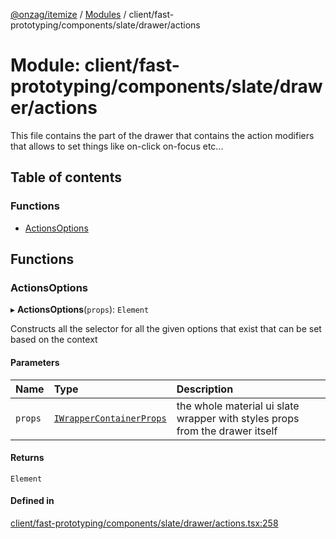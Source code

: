 [@onzag/itemize](../README.md) / [Modules](../modules.md) / client/fast-prototyping/components/slate/drawer/actions

# Module: client/fast-prototyping/components/slate/drawer/actions

This file contains the part of the drawer that contains the action
modifiers that allows to set things like on-click on-focus etc...

## Table of contents

### Functions

- [ActionsOptions](client_fast_prototyping_components_slate_drawer_actions.md#actionsoptions)

## Functions

### ActionsOptions

▸ **ActionsOptions**(`props`): `Element`

Constructs all the selector for all the given options that exist that can be set
based on the context

#### Parameters

| Name | Type | Description |
| :------ | :------ | :------ |
| `props` | [`IWrapperContainerProps`](../interfaces/client_fast_prototyping_components_slate_wrapper.IWrapperContainerProps.md) | the whole material ui slate wrapper with styles props from the drawer itself |

#### Returns

`Element`

#### Defined in

[client/fast-prototyping/components/slate/drawer/actions.tsx:258](https://github.com/onzag/itemize/blob/5c2808d3/client/fast-prototyping/components/slate/drawer/actions.tsx#L258)
